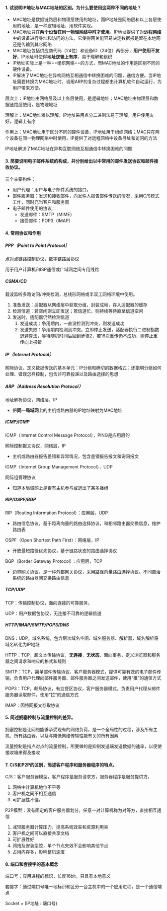 #### 1. 试说明IP地址与MAC地址的区别。为什么要使用这两种不同的地址？

- MAC地址是数据链路层和物理层使用的地址，而IP地址是网络层和以上各层使用的地址，是一种逻辑地址，用软件实现。
- MAC地址只在**两个设备在同一物理网络中时才使用**。IP地址提供了对**远程网络**中的设备进行寻址和访问的方法，它使得网关能容易决定数据报是留在本地网还是传输到其它网络
- MAC地址包括供应商代码（24位）和设备ID（24位）两部分，**用户使用不友好**。IP地址可使得**地址逻辑上有序**，易于理解和组织
- IP地址实际上是一种==组织网络==的方式，而MAC地址的作用是区别不同的硬件设备。
- IP解决了MAC地址在异构网络互相通信中转换困难的问题，通信方便。当IP地址需要转换为MAC地址时，调用ARP的复杂过程都由计算机软件自动运行，为用户带来方便。

层次上：IP地址由网络层及以上各层使用，是逻辑地址；MAC地址由物理层和数据链路层使用，是物理地址

理解上：MAC地址难以理解，IP地址采用点分二进制法易于理解，用户使用友好，逻辑上有序

作用上：MAC地址用于区分不同的硬件设备，IP地址用于组织网络；MAC只在两个设备在同一物理网络中时使用，IP提供了对远程网络中设备寻址和访问的方法

IP地址解决了MAC地址在异构互联网络互相通信中转换困难的问题



#### 3. 简要说明电子邮件系统的构成，并分别给出以中常用的邮件发送协议和邮件接收协议。

三个主要构件：

- 用户代理：用户与电子邮件系统的接口，
- 邮件服务器：发送和接收邮件，向发件人报告邮件传送的情况，采用C/S模式工作，同时充当客户和服务器
- 电子邮件使用的协议：
  - 发送邮件：SMTP（MIME）
  - 接受邮件：POP3（IMAP）



#### 4. 常用协议和作用

##### PPP（Point to Point Protocol）

点对点链路控制协议，数字链路层协议

用于用户计算机和ISP通信或广域网之间专用线路

##### CSMA/CD

载波监听多路访问/冲突检测，总线形网络或半双工网络环境中使用。

1. 准备发送：适配器从网络层中获取分组，封装成帧，存入适配器的缓存
2. 检测信道：若空闲则立即发送；若信道忙，则持续等待直至信道空闲
3. 发送时，适配器仍然检测信道
   1. 发送成功：争用期内，一直没检测到冲突，则发送成功
   2. 发送失败：争用期内检测到冲突，立即停止发送，适配器执行二进制指数退避算法，等待随机时间后回到步骤2，若16次重传仍不成功，则停止重传向上报错

##### IP（Internet Protocol）

网际协议，定义数据传送的基本单元：IP分组和确切的数据格式；还指明分组如何处理、错误怎样控制，包含非可靠投递以及路由选择的思想

##### ARP（Address Resolution Protocol）

地址解析协议，网络层，IP

- 把**同一局域网上**的主机或路由器的IP地址映射为MAC地址

##### ICMP/IGMP

ICMP（Internet Control Message Protocol），PING是应用层的

网际控制报文协议，网络层，IP

- 主机或路由器报告差错和异常情况，包含差错报告报文和询问报文

IGMP（Internet Group Management Protocol），UDP

网际组管理协议

- 知道本局域网上是否有主机参与或退出了某多播组

##### RIP/OSPF/BGP

RIP（Routing Information Protocol）：应用层，UDP

- 路由信息协议，基于距离向量的路由选择协议，和相邻路由器交换信息，维护路由表

OSPF（Open Shortest Path First）：网络层，IP

- 开放最短路径优先协议，基于链路状态的路由选择协议

BGP（Border Gateway Protocol）：应用层，TCP

- 边界网关协议，是一种外部网关协议，采用路径向量路由选择协议。不同自治系统的路由器间交换路由信息

##### TCP/UDP

TCP：传输控制协议，面向连接的可靠服务，

UDP：用户数据包协议，无连接不可靠的逻辑信道

##### HTTP/IMAP/SMTP/POP3/DNS

DNS：UDP，域名系统，包含层次域名空间、域名服务器、解析器，域名解析将域名转化为IP地址

HTTP：TCP，超文本传输协议，**无连接**，**无状态**，面向事务，定义浏览器和服务器之间请求和响应的格式和规则

SMTP：TCP，简单邮件传输协议，客户服务器模式，提供可靠有效的电子邮件传输，负责用户代理向邮件服务器、邮件服务器之间发送邮件，使用“推”的通信方式

POP3：TCP，邮局协议，有监督区协议，客户服务器模式，负责用户代理从邮件服务器读取邮件，使用“拉”的通信方式

IMAP：因特网报文存取协议

#### 5. 简述拥塞控制与流量控制的差异。

拥塞控制是让网络能够承受现有的网络负荷，是一个全局性的过程，涉及所有主机、所有路由器，以及与降低网络传输性能有关的所有因素

流量控制是指点对点的流量控制，所要做的是抑制发送端发送数据的速率，以便使接收端来得及接收



#### 7. C/S和P2P的区别，简述客户程序和服务器程序的特点。

C/S：客户服务器模型，客户程序是服务请求方，服务器程序是服务提供方。

1. 网络中计算机地位不平等
2. 客户机之间不相互通信
3. 可扩展性不佳。

P2P模型：没有固定的客户服务器划分，任意一对计算机称为对等方，直接相互通信

1. 减轻服务器计算压力，提高系统效率和资源利用率
2. 客户机之间可以直接共享文档
3. 可扩展性好
4. 网络及安装型腔，单个节点失效不会影响其他节点
5. 占用内存多，影响整机速度



#### 8. 端口和套接字的基本概念

端口号：应用进程的标识，长度16bit，只具有本地意义

套接字：通过端口号唯一地标识和区分一台主机中的一个应用进程，是一个通信端点

Socket = (IP地址 : 端口号)